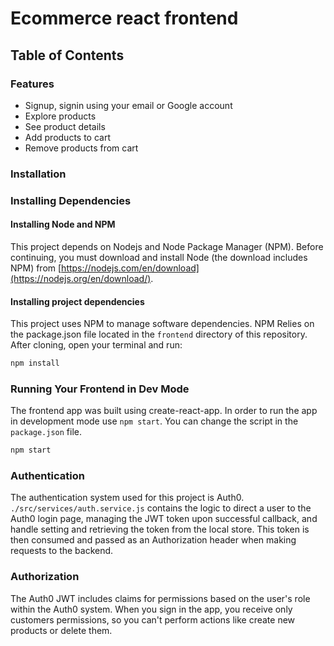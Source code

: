 
# Ecommerce react frontend

## Table of Contents

###  Features

* Signup, signin using your email or Google account
* Explore products
* See product details
* Add products to cart
* Remove products from cart

### Installation

### Installing Dependencies

#### Installing Node and NPM

This project depends on Nodejs and Node Package Manager (NPM). Before continuing, you must download and install Node (the download includes NPM) from [https://nodejs.com/en/download](https://nodejs.org/en/download/).

#### Installing project dependencies

This project uses NPM to manage software dependencies. NPM Relies on the package.json file located in the `frontend` directory of this repository. After cloning, open your terminal and run:

```bash
npm install
```

### Running Your Frontend in Dev Mode

The frontend app was built using create-react-app. In order to run the app in development mode use ```npm start```. You can change the script in the ```package.json``` file. 

```bash
npm start
```


### Authentication

The authentication system used for this project is Auth0. `./src/services/auth.service.js` contains the logic to direct a user to the Auth0 login page, managing the JWT token upon successful callback, and handle setting and retrieving the token from the local store. This token is then consumed and passed as an Authorization header when making requests to the backend.

### Authorization

The Auth0 JWT includes claims for permissions based on the user's role within the Auth0 system. When you sign in the app, you receive only customers permissions, so you can't perform actions like create new products or delete them.

